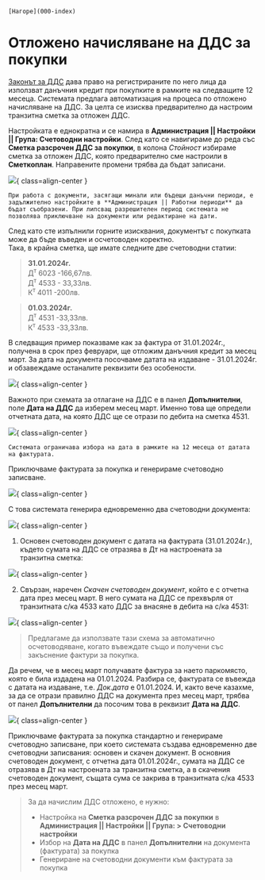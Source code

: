 ```{only} html
[Нагоре](000-index)
```
 
# Отложено начисляване на ДДС за покупки


[Законът за ДДС](https://dv.parliament.bg/DVWeb/showMaterialDV.jsp?idMat=201969) дава право на регистрираните по него лица да използват данъчния кредит при покупките в рамките на следващите 12 месеца. Системата предлага автоматизация на процеса по отложено начисляване на ДДС. За целта се изисква предварително да настроим транзитна сметка за отложен ДДС.

Настройката е еднократна и се намира в **Администрация || Настройки || Група: Счетоводни настройки**. След като се навигираме до реда със **Сметка разсрочен ДДС за покупки**, в колона *Стойност* избираме сметка за отложен ДДС, която предварително сме настроили в **Сметкоплан**. Направените промени трябва да бъдат записани.

![](20240321-def-vat1.png){ class=align-center }

```{tip}
При работа с документи, засягащи минали или бъдещи данъчни периоди, е задължително настройките в **Администрация || Работни периоди** да бъдат съобразени. При липсващ разрешителен период системата не позволява приключване на документи или редактиране на дати.
```

След като сте изпълнили горните изисквания, документът с покупката може да бъде въведен и осчетоводен коректно.  
Така, в крайна сметка, ще имате следните две счетоводни статии:

> **31.01.2024г.**  
> Д<sup>т</sup> 6023 -166,67лв.  
> Д<sup>т</sup> 4533 - 33,33лв.  
> К<sup>т</sup> 4011 -200лв.

> **01.03.2024г.**  
> Д<sup>т</sup> 4531 -33,33лв.  
> К<sup>т</sup> 4533 -33,33лв.  

В следващия пример показваме как за фактура от 31.01.2024г., получена в срок през февруари, ще отложим данъчния кредит за месец март.
За дата на документа посочваме датата на издаване - 31.01.2024г. и обзавеждаме останалите реквизити без особености. 

![](20240321-def-vat2.png){ class=align-center }

Важното при схемата за отлагане на ДДС е в панел **Допълнителни**, поле **Дата на ДДС** да изберем месец март. Именно това ще определи отчетната дата, на която ДДС ще се отрази по дебита на сметка 4531.  

![](20240321-def-vat3.png){ class=align-center }

```{tip}
Системата ограничава избора на дата в рамките на 12 месеца от датата на фактурата.
```  
Приключваме фактурата за покупка и генерираме счетоводно записване.
  
![](20240321-def-vat4.png){ class=align-center }
  
С това системата генерира едновременно два счетоводни документа:  

![](20240321-def-vat5.png){ class=align-center }

1. Основен счетоводен документ с датата на фактурата (31.01.2024г.), където сумата на ДДС се отразява в Дт на настроената за транзитна сметка:
  
![](20240321-def-vat6.png){ class=align-center }
  
2. Свързан, наречен *Скачен счетоводен документ*, който е с отчетна дата през месец март. В него сумата на ДДС се прехвърля от транзитната с/ка 4533 като ДДС за внасяне в дебита на с/ка 4531:
  
![](20240321-def-vat7.png){ class=align-center }
	
 > Предлагаме да използвате тази схема за автоматично осчетоводяване, когато въвеждате също и получени със закъснение фактури за покупка.

Да речем, че в месец март получавате фактура за наето паркомясто, която е била издадена на 01.01.2024. Разбира се, фактурата се въвежда с датата на издаване, т.е. *Док.дата* е 01.01.2024.
И, както вече казахме, за да се отрази правилно ДДС на документа през месец март, трябва от панел **Допълнителни** да посочим това в реквизит **Дата на ДДС**. 

![](20240321-def-vat8.png){ class=align-center }
  
Приключваме фактурата за покупка стандартно и генерираме счетоводно записване, при което системата създава едновременно две счетоводни записвания: основен и скачен документ.
В основния счетоводен документ, с отчетна дата 01.01.2024г., сумата на ДДС се отразява в Дт на настроената за транзитна сметка, а в скачения счетоводен документ, същата сума се закрива в транзитната с/ка 4533 през месец март.

> За да начислим ДДС отложено, е нужно:  
> - Настройка на **Сметка разсрочен ДДС за покупки** в **Администрация || Настройки || Група: > Счетоводни настройки**  
> - Избор на **Дата на ДДС**  в панел **Допълнителни** на документа (фактурата) за покупка  
> - Генериране на счетоводни документи към фактурата за покупка